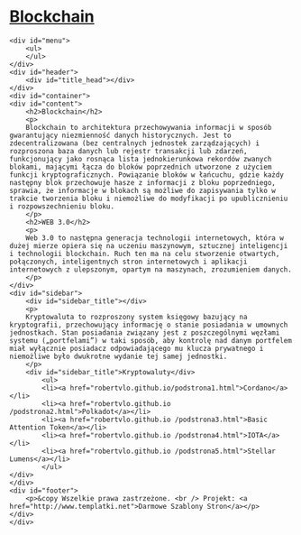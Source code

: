   
    
<head>
<meta http-equiv="Content-Type" content="text/html; charset=utf-8" />
<title>Szablon</title>

 <link rel="stylesheet" type="text/css" href="robertvlo.github.io/style.css" />
 
</head>

    
    
    
    
    
<body>

  <div id="wrapper">
    <div id="logo">
    <a href="#">
        <h1>Blockchain</h1>
    </a>
    </div>
      
    <div id="menu">
        <ul>
        </ul>
    </div>
    <div id="header">
        <div id="title_head"></div>
    </div>
    <div id="container">
    <div id="content">
        <h2>Blockchain</h2>
        <p>
        Blockchain to architektura przechowywania informacji w sposób gwarantujący niezmienność danych historycznych. Jest to zdecentralizowana (bez centralnych jednostek zarządzających) i rozproszona baza danych lub rejestr transakcji lub zdarzeń, funkcjonujący jako rosnąca lista jednokierunkowa rekordów zwanych blokami, mającymi łącza do bloków poprzednich utworzone z użyciem funkcji kryptograficznych. Powiązanie bloków w łańcuchu, gdzie każdy następny blok przechowuje hasze z informacji z bloku poprzedniego, sprawia, że informacje w blokach są możliwe do zapisywania tylko w trakcie tworzenia bloku i niemożliwe do modyfikacji po upublicznieniu i rozpowszechnieniu bloku.
        </p>
        <h2>WEB 3.0</h2>
        <p>
        Web 3.0 to następna generacja technologii internetowych, która w dużej mierze opiera się na uczeniu maszynowym, sztucznej inteligencji i technologii blockchain. Ruch ten ma na celu stworzenie otwartych, połączonych, inteligentnych stron internetowych i aplikacji internetowych z ulepszonym, opartym na maszynach, zrozumieniem danych.
        </p>
    </div>
    <div id="sidebar">
        <div id="sidebar_title"></div>
        <p>
        Kryptowaluta to rozproszony system księgowy bazujący na kryptografii, przechowujący informację o stanie posiadania w umownych jednostkach. Stan posiadania związany jest z poszczególnymi węzłami systemu („portfelami”) w taki sposób, aby kontrolę nad danym portfelem miał wyłącznie posiadacz odpowiadającego mu klucza prywatnego i niemożliwe było dwukrotne wydanie tej samej jednostki.
        </p>
        <div id="sidebar_title">Kryptowaluty</div>
            <ul>
            <li><a href="robertvlo.github.io/podstrona1.html">Cordano</a></li>
            <li><a href="robertvlo.github.io /podstrona2.html">Polkadot</a></li>
            <li><a href="robertvlo.github.io /podstrona3.html">Basic Attention Token</a></li>
            <li><a href="robertvlo.github.io /podstrona4.html">IOTA</a></li>
            <li><a href="robertvlo.github.io /podstrona5.html">Stellar Lumens</a></li>
            </ul>
    </div>
    </div>
    <div id="footer">
        <p>&copy Wszelkie prawa zastrzeżone. <br /> Projekt: <a href="http://www.templatki.net">Darmowe Szablony Stron</a></p>
    </div>
    </div>
</body>
</html>

